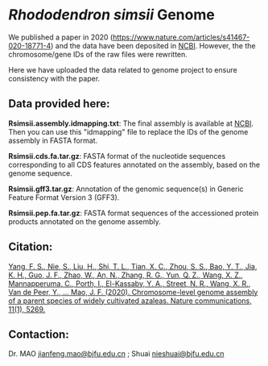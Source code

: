 # *Rhododendron simsii* Genome

We published a paper in 2020 (https://www.nature.com/articles/s41467-020-18771-4) and the data have been deposited in [NCBI](https://www.ncbi.nlm.nih.gov/assembly/GCA_014282245.1/). However, the the chromosome/gene IDs of the raw files were rewritten.

Here we have uploaded the data related to genome project to ensure consistency with the paper.




## Data provided here:

**Rsimsii.assembly.idmapping.txt**:  The final assembly is available at [NCBI](https://ftp.ncbi.nlm.nih.gov/genomes/all/GCA/014/282/245/GCA_014282245.1_ASM1428224v1/GCA_014282245.1_ASM1428224v1_genomic.fna.gz). Then you can use this "idmapping" file to replace the IDs of the genome assembly in FASTA format.

**Rsimsii.cds.fa.tar.gz**: FASTA format of the nucleotide sequences corresponding to all CDS features annotated on the assembly, based on the genome sequence. 

**Rsimsii.gff3.tar.gz**:  Annotation of the genomic sequence(s) in Generic Feature Format Version 3 (GFF3).

**Rsimsii.pep.fa.tar.gz**:  FASTA format sequences of the accessioned protein products annotated on the genome assembly. 



## Citation: 
[Yang, F. S., Nie, S., Liu, H., Shi, T. L., Tian, X. C., Zhou, S. S., Bao, Y. T., Jia, K. H., Guo, J. F., Zhao, W., An, N., Zhang, R. G., Yun, Q. Z., Wang, X. Z., Mannapperuma, C., Porth, I., El-Kassaby, Y. A., Street, N. R., Wang, X. R., Van de Peer, Y., … Mao, J. F. (2020). Chromosome-level genome assembly of a parent species of widely cultivated azaleas. Nature communications, 11(1), 5269.](https://doi.org/10.1038/s41467-020-18771-4)

## Contaction:
Dr. MAO <jianfeng.mao@bjfu.edu.cn> ; Shuai <nieshuai@bjfu.edu.cn>
